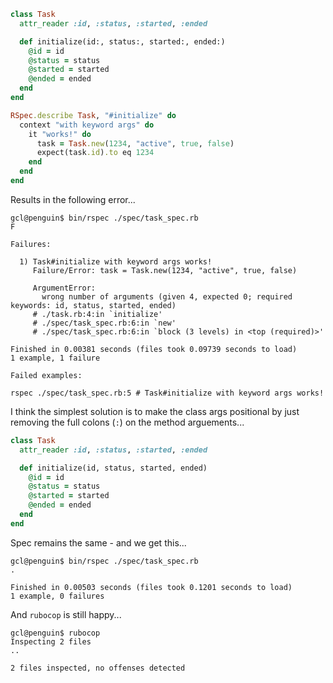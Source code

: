```ruby
class Task
  attr_reader :id, :status, :started, :ended

  def initialize(id:, status:, started:, ended:)
    @id = id
    @status = status 
    @started = started 
    @ended = ended 
  end
end
```

```ruby
RSpec.describe Task, "#initialize" do
  context "with keyword args" do
    it "works!" do
      task = Task.new(1234, "active", true, false)
      expect(task.id).to eq 1234
    end
  end
end
```

Results in the following error...

```shell
gcl@penguin$ bin/rspec ./spec/task_spec.rb
F

Failures:

  1) Task#initialize with keyword args works!
     Failure/Error: task = Task.new(1234, "active", true, false)
     
     ArgumentError:
       wrong number of arguments (given 4, expected 0; required keywords: id, status, started, ended)
     # ./task.rb:4:in `initialize'
     # ./spec/task_spec.rb:6:in `new'
     # ./spec/task_spec.rb:6:in `block (3 levels) in <top (required)>'

Finished in 0.00381 seconds (files took 0.09739 seconds to load)
1 example, 1 failure

Failed examples:

rspec ./spec/task_spec.rb:5 # Task#initialize with keyword args works!
```

I think the simplest solution is to make the class args positional by just removing the full colons (`:`) on the method arguements...

```ruby
class Task
  attr_reader :id, :status, :started, :ended

  def initialize(id, status, started, ended)
    @id = id
    @status = status 
    @started = started 
    @ended = ended 
  end
end
```

Spec remains the same - and we get this...

```shell
gcl@penguin$ bin/rspec ./spec/task_spec.rb
.

Finished in 0.00503 seconds (files took 0.1201 seconds to load)
1 example, 0 failures
```

And `rubocop` is still happy...

```shell
gcl@penguin$ rubocop
Inspecting 2 files
..

2 files inspected, no offenses detected
```